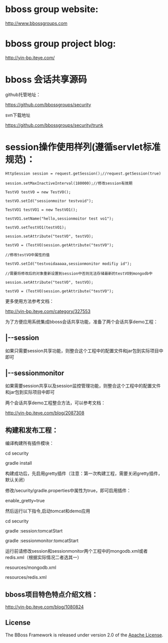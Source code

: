 ﻿# bboss group website:
http://www.bbossgroups.com

# bboss group project blog:
http://yin-bp.iteye.com/

# bboss 会话共享源码
github托管地址： 

https://github.com/bbossgroups/security 

svn下载地址 

https://github.com/bbossgroups/security/trunk 

# session操作使用样列(遵循servlet标准规范)：

```
HttpSession session = request.getSession();//request.getSession(true)

session.setMaxInactiveInterval(180000);//修改session有效期

TestVO testVO = new TestVO();

testVO.setId("sessionmoitor testvoid");

TestVO1 testVO1 = new TestVO1();

testVO1.setName("hello,sessionmoitor test vo1");

testVO.setTestVO1(testVO1);

session.setAttribute("testVO", testVO);

testVO = (TestVO)session.getAttribute("testVO");

//修改testVO中属性的值

testVO.setId("testvoidaaaaa,sessionmonitor modifiy id");

//需要将修改后的对象重新设置到session中否则无法存储最新的testVO到mongodb中

session.setAttribute("testVO", testVO);

testVO = (TestVO)session.getAttribute("testVO");

```

更多使用方法参考文档：

http://yin-bp.iteye.com/category/327553


为了方便应用系统集成bboss会话共享功能，准备了两个会话共享demo工程： 

## |--session 

如果只需要session共享功能，则整合这个工程中的配置文件和jar包到实际项目中即可 

## |--sessionmonitor

如果需要session共享以及session监控管理功能，则整合这个工程中的配置文件和jar包到实际项目中即可 

两个会话共享demo工程整合方法，可以参考文档：

http://yin-bp.iteye.com/blog/2087308

## 构建和发布工程：

编译构建所有插件模块：

cd security

gradle install

构建成功后，先启用gretty插件（注意：第一次构建工程，需要关闭gretty插件，默认关闭）

修改/security/gradle.properties中属性为true，即可启用插件：

enable_gretty=true

然后运行以下指令,启动tomcat和demo应用

cd security

gradle :session:tomcatStart

gradle :sessionmonitor:tomcatStart

运行前请修改session和sessionmonitor两个工程中的mongodb.xml或者redis.xml（根据实际情况二者选其一）

resources/mongodb.xml

resources/redis.xml


## bboss项目特色特点介绍文档：
http://yin-bp.iteye.com/blog/1080824

## License

The BBoss Framework is released under version 2.0 of the [Apache License][].

[Apache License]: http://www.apache.org/licenses/LICENSE-2.0